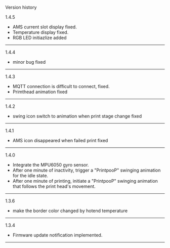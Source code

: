 Version history

1.4.5
- AMS current slot display fixed.
- Temperature display fixed.
- RGB LED initiazlize added
---
1.4.4
- minor bug fixed
---
1.4.3
- MQTT connection is difficult to connect, fixed.
- Primthead animation fixed
---
1.4.2
- swing icon switch to animation when print stage change fixed
---
1.4.1
- AMS icon disappeared when failed print fixed
---
1.4.0
- Integrate the MPU6050 gyro sensor.
- After one minute of inactivity, trigger a "PrintpooP" swinging animation for the idle state.
- After one minute of printing, initiate a "PrintpooP" swinging animation that follows the print head's movement.
---
1.3.6
- make the border color changed by hotend temperature
---
1.3.4
- Firmware update notification implemented.
---
